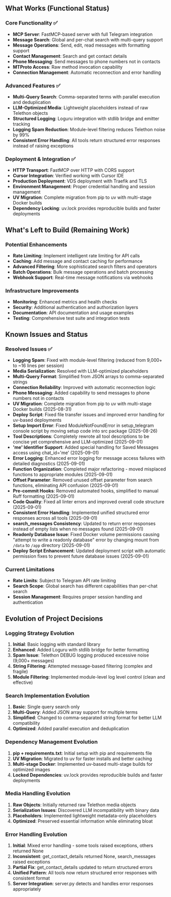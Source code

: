 
## What Works (Functional Status)

### Core Functionality ✅
- **MCP Server**: FastMCP-based server with full Telegram integration
- **Message Search**: Global and per-chat search with multi-query support
- **Message Operations**: Send, edit, read messages with formatting support
- **Contact Management**: Search and get contact details
- **Phone Messaging**: Send messages to phone numbers not in contacts
- **MTProto Access**: Raw method invocation capability
- **Connection Management**: Automatic reconnection and error handling

### Advanced Features ✅
- **Multi-Query Search**: Comma-separated terms with parallel execution and deduplication
- **LLM-Optimized Media**: Lightweight placeholders instead of raw Telethon objects
- **Structured Logging**: Loguru integration with stdlib bridge and emitter tracking
- **Logging Spam Reduction**: Module-level filtering reduces Telethon noise by 99%
- **Consistent Error Handling**: All tools return structured error responses instead of raising exceptions

### Deployment & Integration ✅
- **HTTP Transport**: FastMCP over HTTP with CORS support
- **Cursor Integration**: Verified working with Cursor IDE
- **Production Deployment**: VDS deployment with Traefik and TLS
- **Environment Management**: Proper credential handling and session management
- **UV Migration**: Complete migration from pip to uv with multi-stage Docker builds
- **Dependency Locking**: uv.lock provides reproducible builds and faster deployments

## What's Left to Build (Remaining Work)

### Potential Enhancements
- **Rate Limiting**: Implement intelligent rate limiting for API calls
- **Caching**: Add message and contact caching for performance
- **Advanced Filtering**: More sophisticated search filters and operators
- **Batch Operations**: Bulk message operations and batch processing
- **Webhook Support**: Real-time message notifications via webhooks

### Infrastructure Improvements
- **Monitoring**: Enhanced metrics and health checks
- **Security**: Additional authentication and authorization layers
- **Documentation**: API documentation and usage examples
- **Testing**: Comprehensive test suite and integration tests

## Known Issues and Status

### Resolved Issues ✅
- **Logging Spam**: Fixed with module-level filtering (reduced from 9,000+ to ~16 lines per session)
- **Media Serialization**: Resolved with LLM-optimized placeholders
- **Multi-Query Format**: Simplified from JSON arrays to comma-separated strings
- **Connection Reliability**: Improved with automatic reconnection logic
- **Phone Messaging**: Added capability to send messages to phone numbers not in contacts
- **UV Migration**: Complete migration from pip to uv with multi-stage Docker builds (2025-08-31)
- **Deploy Script**: Fixed file transfer issues and improved error handling for uv-based deployments
- **Setup Import Error**: Fixed ModuleNotFoundError in setup_telegram console script by moving setup code into src package (2025-08-26)
- **Tool Descriptions**: Completely rewrote all tool descriptions to be concise yet comprehensive and LLM-optimized (2025-09-01)
- **'me' Identifier Support**: Added special handling for Saved Messages access using chat_id='me' (2025-09-01)
- **Error Logging**: Enhanced error logging for message access failures with detailed diagnostics (2025-09-01)
- **Function Organization**: Completed major refactoring - moved misplaced functions to appropriate modules (2025-09-01)
- **Offset Parameter**: Removed unused offset parameter from search functions, eliminating API confusion (2025-09-01)
- **Pre-commit Hooks**: Removed automated hooks, simplified to manual Ruff formatting (2025-09-01)
- **Code Quality**: Fixed all linter errors and improved overall code structure (2025-09-01)
- **Consistent Error Handling**: Implemented unified structured error responses across all tools (2025-09-01)
- **search_messages Consistency**: Updated to return error responses instead of empty lists when no messages found (2025-09-01)
- **Readonly Database Issue**: Fixed Docker volume permissions causing "attempt to write a readonly database" error by changing mount from `/data` to `/app` directory (2025-09-01)
- **Deploy Script Enhancement**: Updated deployment script with automatic permission fixes to prevent future database issues (2025-09-01)

### Current Limitations
- **Rate Limits**: Subject to Telegram API rate limiting
- **Search Scope**: Global search has different capabilities than per-chat search
- **Session Management**: Requires proper session handling and authentication

## Evolution of Project Decisions

### Logging Strategy Evolution
1. **Initial**: Basic logging with standard library
2. **Enhanced**: Added Loguru with stdlib bridge for better formatting
3. **Spam Issue**: Telethon DEBUG logging produced excessive noise (9,000+ messages)
4. **String Filtering**: Attempted message-based filtering (complex and fragile)
5. **Module Filtering**: Implemented module-level log level control (clean and effective)

### Search Implementation Evolution
1. **Basic**: Single query search only
2. **Multi-Query**: Added JSON array support for multiple terms
3. **Simplified**: Changed to comma-separated string format for better LLM compatibility
4. **Optimized**: Added parallel execution and deduplication

### Dependency Management Evolution
1. **pip + requirements.txt**: Initial setup with pip and requirements file
2. **UV Migration**: Migrated to uv for faster installs and better caching
3. **Multi-stage Docker**: Implemented uv-based multi-stage builds for optimized images
4. **Locked Dependencies**: uv.lock provides reproducible builds and faster deployments

### Media Handling Evolution
1. **Raw Objects**: Initially returned raw Telethon media objects
2. **Serialization Issues**: Discovered LLM incompatibility with binary data
3. **Placeholders**: Implemented lightweight metadata-only placeholders
4. **Optimized**: Preserved essential information while eliminating bloat

### Error Handling Evolution
1. **Initial**: Mixed error handling - some tools raised exceptions, others returned None
2. **Inconsistent**: get_contact_details returned None, search_messages raised exceptions
3. **Partial Fix**: get_contact_details updated to return structured errors
4. **Unified Pattern**: All tools now return structured error responses with consistent format
5. **Server Integration**: server.py detects and handles error responses appropriately
